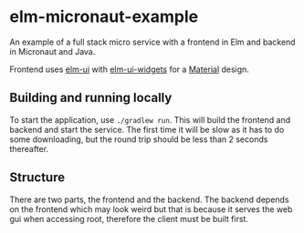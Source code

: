 # elm-micronaut-example

An example of a full stack micro service with a frontend in Elm and backend in Micronaut and Java.

Frontend uses [elm-ui](https://package.elm-lang.org/packages/mdgriffith/elm-ui/1.1.7/) with 
[elm-ui-widgets](https://package.elm-lang.org/packages/Orasund/elm-ui-widgets/2.0.1/) 
for a [Material](https://material.io/) design. 

## Building and running locally

To start the application, use `./gradlew run`. This will build the frontend and backend and start the service.
The first time it will be slow as it has to do some downloading,
but the round trip should be less than 2 seconds thereafter.

## Structure

There are two parts, the frontend and the backend. The backend depends on the frontend 
which may look weird but that is because
it serves the web gui when accessing root, therefore the client must be built first.

